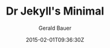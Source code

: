 ---
title: "Dr Jekyll's Minimal"
github: https://github.com/henrythemes/jekyll-minimal-theme
demo: http://henrythemes.github.io/jekyll-minimal-theme/
author: Gerald Bauer

ssg:
  - Jekyll
cms:
  - No Cms
date: 2015-02-01T09:36:30Z
github_branch: master
description: "jekyll minimal theme (for blog posts with archive and feed)"
stale: true
---